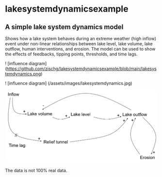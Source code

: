 # lakesystemdynamicsexample

## **A simple lake system dynamics model**

Shows how a lake system behaves during an extreme weather (high inflow) event under non-linear relationships between lake level, lake volume, lake outflow, human interventions, and erosion.
The model can be used to show the effects of feedbacks, tipping points, thresholds, and time lags.

! [influence diagram] (https://github.com/zischg/lakesystemdynamicsexample/blob/main/lakesystemdynamics.png)

! [influence diagram] (/assets/images/lakesystemdynamics.jpg)

<picture>
  <source media="(prefers-color-scheme: light)" srcset="https://github.com/zischg/lakesystemdynamicsexample/blob/main/lakesystemdynamics.png">
  <img alt="Shows an influence diagram of the lake system example." src="https://github.com/zischg/lakesystemdynamicsexample/blob/main/lakesystemdynamics.png">
</picture>




The data is not 100% real data.
